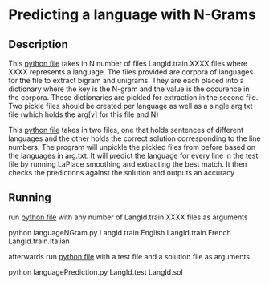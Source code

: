 # Predicting a language with N-Grams

## Description
This [python file](languageNGram.py) takes in N number of files LangId.train.XXXX files where XXXX represents a language. The files provided are corpora of languages for the file to extract bigram and unigrams. They are each placed into a dictionary where the key is the N-gram and the value is the occurence in the corpora. These dictionaries are pickled for extraction in the second file. Two pickle files should be created per language as well as a single arg.txt file (which holds the arg[v] for this file and N)

This [python file](languagePrediction.py) takes in two files, one that holds sentences of different languages and the other holds the correct solution corresponding to the line numbers. The program will unpickle the pickled files from before based on the languages in arg.txt. It will predict the language for every line in the test file by running LaPlace smoothing and extracting the best match. It then checks the predictions against the solution and outputs an accuracy

## Running
run [python file](languageNGram.py) with any number of LangId.train.XXXX files as arguments

python languageNGram.py LangId.train.English LangId.train.French LangId.train.Italian


afterwards run [python file](languagePrediction.py) with a test file and a solution file as arguments

python languagePrediction.py LangId.test LangId.sol
